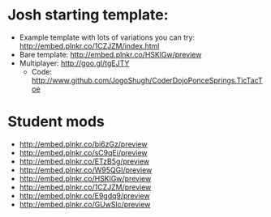 # Josh starting template:

* Example template with lots of variations you can try: http://embed.plnkr.co/1CZJZM/index.html
* Bare template: http://embed.plnkr.co/HSKlGw/preview
* Multiplayer: http://goo.gl/tgEJTY
  * Code: http://www.github.com/JogoShugh/CoderDojoPonceSprings.TicTacToe

# Student mods

* http://embed.plnkr.co/bi6zGz/preview
* http://embed.plnkr.co/sC9qEi/preview
* http://embed.plnkr.co/ETzB5g/preview
* http://embed.plnkr.co/W95QGI/preview
* http://embed.plnkr.co/HSKlGw/preview
* http://embed.plnkr.co/1CZJZM/preview
* http://embed.plnkr.co/E9gdq9/preview
* http://embed.plnkr.co/GUwSlc/preview

